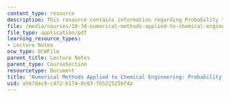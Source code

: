 ```yaml
---
content_type: resource
description: This resource contains information regarding Probability theory 1.
file: /media/courses/10-34-numerical-methods-applied-to-chemical-engineering-fall-2015/a567dac9c472b1748c63f6522525bf4a_MIT10_34F15_Lec26.pdf
file_type: application/pdf
learning_resource_types:
- Lecture Notes
ocw_type: OCWFile
parent_title: Lecture Notes
parent_type: CourseSection
resourcetype: Document
title: 'Numerical Methods Applied to Chemical Engineering: Probability Theory 1'
uid: a567dac9-c472-b174-8c63-f6522525bf4a
---
```

